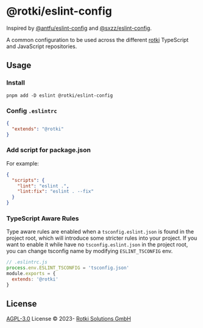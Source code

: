# @rotki/eslint-config

Inspired by [@antfu/eslint-config](https://github.com/antfu/eslint-config) and [@sxzz/eslint-config](https://github.com/sxzz/eslint-config).

A common configuration to be used across the different [rotki](https://github.com/rotki) TypeScript and JavaScript repositories.

## Usage

### Install

```
pnpm add -D eslint @rotki/eslint-config
```


### Config `.eslintrc`

```json
{
  "extends": "@rotki"
}
```

### Add script for package.json

For example:

```json
{
  "scripts": {
    "lint": "eslint .",
    "lint:fix": "eslint . --fix"
  }
}
```


### TypeScript Aware Rules

Type aware rules are enabled when a `tsconfig.eslint.json` is found in the project root, which will introduce some stricter rules into your project. If you want to enable it while have no `tsconfig.eslint.json` in the project root, you can change tsconfig name by modifying `ESLINT_TSCONFIG` env.

```js
// .eslintrc.js
process.env.ESLINT_TSCONFIG = 'tsconfig.json'
module.exports = {
  extends: '@rotki'
}
```

## License

[AGPL-3.0](./LICENSE) License &copy; 2023- [Rotki Solutions GmbH](https://github.com/rotki)